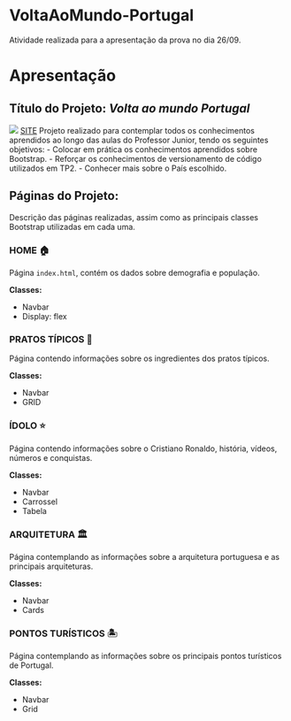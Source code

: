 # VoltaAoMundo-Portugal
Atividade realizada  para a  apresentação da prova no dia 26/09.
# Apresentação

## Título do Projeto: *Volta ao mundo Portugal*

<img src = "https://github.com/julianoAlessandro/VoltaAoMundo-Portugal/assets/111141842/922f6014-5a70-4cc0-8554-c22f85f5a0b4">
<a href = "https://julianoalessandro.github.io/VoltaAoMundo-Portugal/">SITE</a>
Projeto realizado para contemplar todos os conhecimentos aprendidos ao longo das aulas do Professor Junior, tendo os seguintes objetivos:
- Colocar em prática os conhecimentos aprendidos sobre Bootstrap.
- Reforçar os conhecimentos de versionamento de código utilizados em TP2.
- Conhecer mais sobre o País escolhido.

## Páginas do Projeto:

Descrição das páginas realizadas, assim como as principais classes Bootstrap utilizadas em cada uma.

### HOME 🏠

Página `index.html`, contém os dados sobre demografia e população.

**Classes:**
- Navbar
- Display: flex

### PRATOS TÍPICOS 🍲

Página contendo informações sobre os ingredientes dos pratos típicos.

**Classes:**
- Navbar
- GRID

### ÍDOLO ⭐

Página contendo informações sobre o Cristiano Ronaldo, história, vídeos, números e conquistas.

**Classes:**
- Navbar
- Carrossel
- Tabela

### ARQUITETURA 🏛️

Página contemplando as informações sobre a arquitetura portuguesa e as principais arquiteturas.

**Classes:**
- Navbar
- Cards

### PONTOS TURÍSTICOS 🏝️

Página contemplando as informações sobre os principais pontos turísticos de Portugal.

**Classes:**
- Navbar
- Grid
